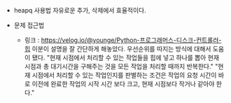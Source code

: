- heapq 사용법 
자유로운 추가, 삭제에서 효율적이다.

- 문제 접근법
    - 링크 : https://velog.io/@younge/Python-프로그래머스-디스크-컨트롤러-힙 
    이분이 설명을 잘 간단하게 해놓았다.
    우선순위를 따지는 방식에 대해서 도움이 됐다. 
    "현재 시점에서 처리할 수 있는 작업들을 힙에 넣고 하나를 뽑아 현재 시점과 총 대기시간을 구해주는 것을 모든 작업을 처리할 때까지 반복한다."
    "현재 시점에서 처리할 수 있는 작업인지를 판별하는 조건은 작업의 요청 시간이 바로 이전에 완료한 작업의 시작 시간 보다 크고, 현재 시점보다 작거나 같아야 한다."
    